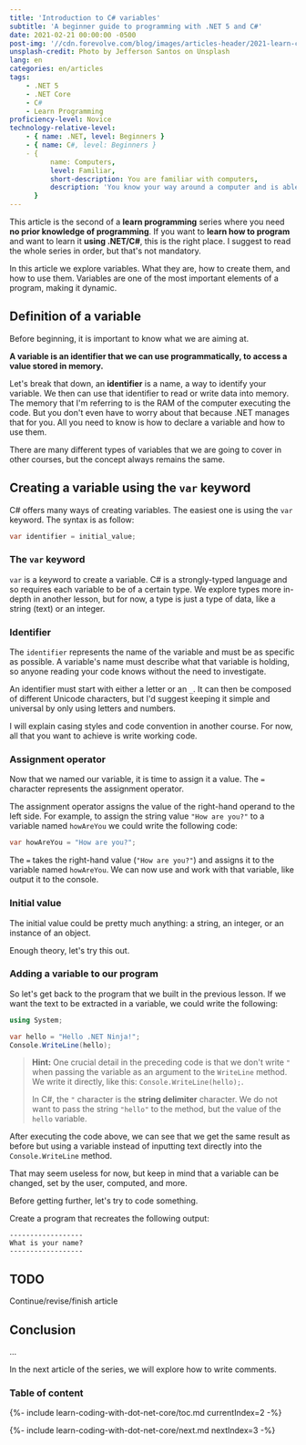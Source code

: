 ```yaml
---
title: 'Introduction to C# variables'
subtitle: 'A beginner guide to programming with .NET 5 and C#'
date: 2021-02-21 00:00:00 -0500
post-img: '//cdn.forevolve.com/blog/images/articles-header/2021-learn-coding-with-dot-net-core.png'
unsplash-credit: Photo by Jefferson Santos on Unsplash
lang: en
categories: en/articles
tags:
    - .NET 5
    - .NET Core
    - C#
    - Learn Programming
proficiency-level: Novice
technology-relative-level:
    - { name: .NET, level: Beginners }
    - { name: C#, level: Beginners }
    - {
          name: Computers,
          level: Familiar,
          short-description: You are familiar with computers,
          description: 'You know your way around a computer and is able to install a software, configure your OS, open a terminal, and perform other similar simple tasks.',
      }
---
```


This article is the second of a **learn programming** series where you need **no prior knowledge of programming**.
If you want to **learn how to program** and want to learn it **using .NET/C#**, this is the right place.
I suggest to read the whole series in order, but that's not mandatory.

In this article we explore variables.
What they are, how to create them, and how to use them.
Variables are one of the most important elements of a program, making it dynamic.<!--more-->

## Definition of a variable

Before beginning, it is important to know what we are aiming at.

**A variable is an identifier that we can use programmatically, to access a value stored in memory.**

Let's break that down, an **identifier** is a name, a way to identify your variable. We then can use that identifier to read or write data into memory. The memory that I'm referring to is the RAM of the computer executing the code. But you don't even have to worry about that because .NET manages that for you. All you need to know is how to declare a variable and how to use them.

There are many different types of variables that we are going to cover in other courses, but the concept always remains the same.

## Creating a variable using the `var` keyword

C# offers many ways of creating variables. The easiest one is using the `var` keyword. The syntax is as follow:

```csharp
var identifier = initial_value;
```

### The `var` keyword

`var` is a keyword to create a variable. C# is a strongly-typed language and so requires each variable to be of a certain type. We explore types more in-depth in another lesson, but for now, a type is just a type of data, like a string (text) or an integer.

### Identifier

The `identifier` represents the name of the variable and must be as specific as possible. A variable's name must describe what that variable is holding, so anyone reading your code knows without the need to investigate.

An identifier must start with either a letter or an `_`. It can then be composed of different Unicode characters, but I'd suggest keeping it simple and universal by only using letters and numbers.

I will explain casing styles and code convention in another course. For now, all that you want to achieve is write working code.

### Assignment operator

Now that we named our variable, it is time to assign it a value. The `=` character represents the assignment operator.

The assignment operator assigns the value of the right-hand operand to the left side. For example, to assign the string value `"How are you?"` to a variable named `howAreYou` we could write the following code:

```csharp
var howAreYou = "How are you?";
```

The `=` takes the right-hand value (`"How are you?"`) and assigns it to the variable named `howAreYou`. We can now use and work with that variable, like output it to the console.

### Initial value

The initial value could be pretty much anything: a string, an integer, or an instance of an object.

Enough theory, let's try this out.

### Adding a variable to our program

So let's get back to the program that we built in the previous lesson. If we want the text to be extracted in a variable, we could write the following:

```csharp
using System;

var hello = "Hello .NET Ninja!";
Console.WriteLine(hello);
```

> **Hint:** One crucial detail in the preceding code is that we don't write `"` when passing the variable as an argument to the `WriteLine` method. We write it directly, like this: `Console.WriteLine(hello);`.
>
> In C#, the `"` character is the **string delimiter** character. We do not want to pass the string `"hello"` to the method, but the value of the `hello` variable.

After executing the code above, we can see that we get the same result as before but using a variable instead of inputting text directly into the `Console.WriteLine` method.

That may seem useless for now, but keep in mind that a variable can be changed, set by the user, computed, and more.

Before getting further, let's try to code something.

Create a program that recreates the following output:

```text
------------------
What is your name?
------------------
```

## TODO

Continue/revise/finish article

## Conclusion

...

In the next article of the series, we will explore how to write comments.

### Table of content

{%- include learn-coding-with-dot-net-core/toc.md currentIndex=2 -%}

{%- include learn-coding-with-dot-net-core/next.md nextIndex=3 -%}
